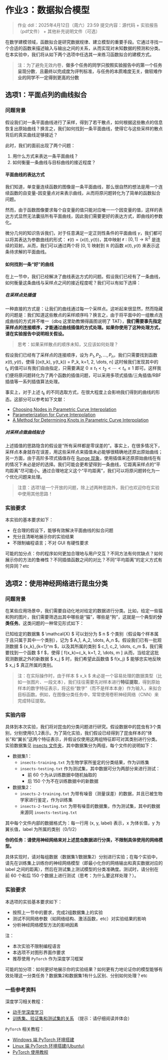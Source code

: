 # 作业3：数据拟合模型

> 作业 ddl：2025年4月12日（周六）23:59
> 提交内容：源代码 + 实验报告（pdf文件） + 其他补充说明文件（可选）

在数学建模领域，函数拟合是研究数据规律、建立模型的重要手段。它通过寻找一个合适的函数来描述输入与输出之间的关系，从而实现对未知数据的预测和分类。在本实验中，我们将从如下两个选项中任选其一来练习函数拟合的建模方式。

> 注：为了避免无效内卷，**做多个任务的同学只按照实验报告中的第一个任务呈现分数**，**且最终以完成度为评判标准，与任务的本质难度无关，做较难作业的同学不一定得到更高的分数**

## 选项1：平面点列的曲线拟合

### 问题背景

假设我们对一条平面曲线进行了采样，得到了若干散点，如何根据这些散点的信息恢复出原始曲线？换言之，我们如何找到一条平面曲线，使得它与这些采样的散点背后的真实曲线足够接近？

此时，我们的面前出现了两个问题：

1. 用什么方式来表达一条平面曲线？
2. 如何衡量一条曲线与目标曲线的接近程度？

#### 平面曲线的表达方式

我们知道，单变量连续函数的图像是一条平面曲线，那么很自然的想法是用一个连续函数的自变量-因变量点对来表示曲线，从而将原问题转化为了简单的函数拟合问题。

然而，由于函数图像要求每个自变量的值只能对应唯一一个因变量的值，这样的表达方式显然无法囊括所有平面曲线，因此我们需要更好的表达方式，即曲线的参数化。

微分几何的知识告诉我们，对于任意满足一定正则性条件的平面曲线 $\gamma$，我们都可以将其表达为参数曲线的形式： $\mathbf{r}(t)=(x(t), y(t))$，其中映射 $\mathbf{r}:[0, 1]\longrightarrow \mathbb{R}^2$ 是连续的双射。从而，我们可以通过两个将 $[0, 1]$ 映射到 $\mathbb{R}$ 的函数 $x(t), y(t)$ 来表示这条待求解的平面曲线。

#### 如何找到一条“好”的曲线

在上一节中，我们已经解决了曲线表达方式的问题。假设我们已经有了一条曲线，如何衡量这条曲线与采样点之间的接近程度呢？我们可以有如下选择：

##### 在采样点处插值

一种直接的方式是：让我们的曲线通过每一个采样点。这听起来很显然，然而隐藏的问题是：我们知道这些散点的采样顺序吗？换言之，由于将平面中的一组散点连成曲线的方式并不唯一（dbq 这里助教懒得画图说明了 TAT），**我们需要事先指定采样点的连接顺序，才能通过曲线插值的方式处理。如果你使用了这种处理方式，请在实验报告中说明相关假设。**

> 思考：如果采样散点的顺序未知，又应该如何处理？

假设我们已经有了采样点的连接顺序，设为 $P_1, P_2, \dots, P_n$，我们只需要找到函数 $x(t), y(t)$，使得 \[(x(t_k), y(t_k)) = P_k, k=1, 2, \dots, n\] 这时候我们发现其中的 $t_k$ 的值可以有我们自由指定，只需要满足 $0\leq t_1<t_2<\cdots < t_n\leq 1$ 即可。这样我们便将原问题转化为了两个函数的插值问题，可以采用多项式插值/三角插值/RBF插值等一系列插值算法处理。

事实上，对于上述 $t_k$ 的不同选取方式，在很大程度上会影响我们得到的曲线的形态。这部分可以参考如下文献：

- [Choosing Nodes in Parametric Curve Interpolation](https://dlnext.acm.org/doi/10.1016/0010-4485%2889%2990003-1)
- [Parameterization for Curve Interpolation](https://www.mn.uio.no/math/english/people/aca/michaelf/papers/curve_survey.pdf)
- [A Method for Determining Knots in Parametric Curve Interpolation](https://dl.acm.org/doi/10.1016/S0167-8396%2897%2900041-1)

##### 对采样点做曲线拟合

上述插值的思路隐含的假设是“所有采样都是零误差的”。事实上，在很多情况下，采样点本身就存在误差，用这些采样点来插值未必能够很精确地还原出原始曲线；另一方面，由于高阶多项式插值存在 [Runge 现象](https://zh.wikipedia.org/wiki/%E9%BE%99%E6%A0%BC%E7%8E%B0%E8%B1%A1)，使用插值来还原原始曲线在有的情况下未必是好的选择。我们可能会更希望得到一条曲线，它距离采样点的“平均距离”尽可能小。通过合理地定义这个“平均距离”，我们可以将原问题转化为一个优化问题来处理。

> 注意：选项1是一个开放的问题，除上述两种思路外，我们也欢迎你在实验中使用其他思路！

### 实验要求

本实验的基本要求如下：
- 在合理的假设下，能够有效解决平面曲线的拟合问题
- 充分且清晰地展示你的实验结果
- 不限制编程语言；不对 GUI 有硬性要求

可能的加分点：你的程序如何更加合理地与用户交互？不同方法有何优缺点？如何展示你的方法的鲁棒性？不同插值函数之间的对比？不同“平均距离”的定义方式有何异同？etc

## 选项2：使用神经网络进行昆虫分类

### 问题背景

在某些应用场景中，我们需要自动化地对给定的数据进行分类。比如，给定一些猫和狗的图片，我们需要筛选出其中哪些是“猫”，哪些是“狗”，这就是一个典型的**分类任务**。这类问题的一种常见形式如下：

已知给定的数据集 $ \mathcal{X} $ 可以划分为 $ n $ 个类别（假设每个样本属于且只属于其中一个类别），记为 $ A_1, A_2, \dots, A_n $。假设我们已有一批观测数据 $ \{x_k\}_{k=1}^m $，以及其所属的类别 $ c_1, c_2, \dots, c_m $，我们需要找到一个函数 $ f $，使得 \[ f(x_k)=c_k, k=1, 2, \dots, m \] 从而，当给定这批观测数据之外的新数据 $ x_j $ 时，我们希望此函数值 $ f(x_j) $ 能够忠实地反映 $ x_j $ 真正所属的类别。

> 注：在实际操作时，由于样本 $ x_k $ 未必是一个容易处理的数据类型（比如一张图片、一段文本），我们往往需要先对样本进行**特征提取**，得到原始样本的数字特征表示，将这些“数字”（而不是样本本身）作为输入，来拟合目标函数。例如，在图像分类任务中，常常使用卷积神经网络（CNN）来完成特征提取。

### 实验内容

具体到本次实验，我们将对昆虫的分类问题进行研究。假设数据中的昆虫有3个类别，分别使用0,1,2表示。为了简化实验，我们假设已经得到了昆虫样本的“体长”和“翼长”这两个特征表示，并假设仅使用这两组特征即可对其类别进行分类。实验数据集见 [insects 文件夹](./insects/)，其中数据集分为两组，每个文件的说明如下：
- 数据集1：
    - `insects-training.txt` 为生物学家所鉴定的分类结果，作为训练集
    - `insects-testing.txt` 作为测试集，其中数据可分为两部分来进行测试：
        - 前 60 个为从训练数据中随机抽取的
        - 后 150 个为不在训练数据中的新数据
- 数据集2：
    - `insects-2-training.txt` 为带有噪音（测量误差）的数据，并且已被生物学家进行鉴定，作为训练集
    - `insects-2-testing.txt` 为带有噪音的数据集，作为测试集，其中的数据来源同 `insects-testing.txt`

其中每个文件内部的数据格式为：每一行用 (x, y, label) 表示，x 为体长值，y 为翼长值，label 为所属的类别（0/1/2）

**你的任务：请使用神经网络来对上述昆虫数据进行分类，不限制具体使用的网络模型。**

具体实现时，请对每组数据（数据集1/数据集2）分别进行实验；在每个实验中，请先在训练集上训练你的神经网络模型（即最小化你的网络输出和真实数据对应的 label 之间的距离），然后在测试集上测试模型的分类准确度。测试时，请分别在前 60 个和后 150 个数据上进行测试（思考：为什么要这样处理？）。

### 实验要求

本选项的实验基本要求如下：
- 按照上一节中的要求，完成2组数据集上的实验
- 测试不同网络参数（如网络结构、激活函数，etc）对实验结果的影响
- 分析神经网络模型方法的影响因素

注：
- 本次实验不限制编程语言
- 本选项不对图形界面作要求
- 推荐使用 `PyTorch` 作为深度学习框架

可能的加分项：如何更好地展示你的实验结果？如何更有力地论证你的模型能够有效处理这一分类任务？数据集2和数据集1有什么区别、分别如何处理？etc

### 一些参考资料

深度学习相关教程：
- [动手学深度学习](https://zh.d2l.ai/)
- [训练集、验证集和测试集的关系](https://zhuanlan.zhihu.com/p/377789735)   （提示：请仔细阅读并体会）

`PyTorch` 相关教程：
- [Windows 端 PyTorch 环境搭建](https://blog.csdn.net/MANCXUARY/article/details/128798637)
- [Linux 端 PyTorch 环境搭建(Ubuntu)](https://blog.csdn.net/KRISNAT/article/details/124068391)
- [PyTorch 使用教程](https://www.runoob.com/pytorch/pytorch-tutorial.html)
